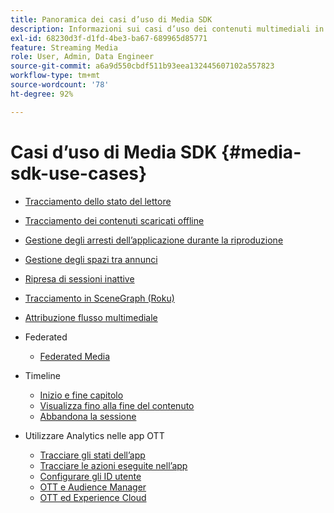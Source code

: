 ```yaml
---
title: Panoramica dei casi d’uso di Media SDK
description: Informazioni sui casi d’uso dei contenuti multimediali in streaming
exl-id: 68230d3f-d1fd-4be3-ba67-689965d85771
feature: Streaming Media
role: User, Admin, Data Engineer
source-git-commit: a6a9d550cbdf511b93eea132445607102a557823
workflow-type: tm+mt
source-wordcount: '78'
ht-degree: 92%

---
```


# Casi d’uso di Media SDK {#media-sdk-use-cases}

* [Tracciamento dello stato del lettore](/help/use-cases/player-state-tracking/player-state-overview.md)
* [Tracciamento dei contenuti scaricati offline](/help/use-cases/track-downloaded-content.md)
* [Gestione degli arresti dell’applicazione durante la riproduzione](/help/use-cases/cookbook/app-interrupts.md)
* [Gestione degli spazi tra annunci](/help/use-cases/cookbook/fix-ad-play-ad.md)
* [Ripresa di sessioni inattive ](/help/use-cases/cookbook/resuming-inactive.md)
* [Tracciamento in SceneGraph (Roku) ](/help/use-cases/cookbook/sdk-track-scenegraph.md)
* [Attribuzione flusso multimediale](/help/use-cases/media-analytics-cookbook/media-dimensions.md)

* Federated
   * [Federated Media](/help/use-cases/federated-media.md)

* Timeline
   * [Inizio e fine capitolo](/help/use-cases/timelines/chapter-start-end.md)
   * [Visualizza fino alla fine del contenuto](/help/use-cases/timelines/view-to-end-of-content.md)
   * [Abbandona la sessione](/help/use-cases/timelines/user-abandons-session.md)

* Utilizzare Analytics nelle app OTT
   * [Tracciare gli stati dell’app ](/help/use-cases/analytics-with-ott/track-app-states.md)
   * [Tracciare le azioni eseguite nell’app ](/help/use-cases/analytics-with-ott/track-app-actions.md)
   * [Configurare gli ID utente ](/help/use-cases/analytics-with-ott/set-user-ids.md)
   * [OTT e Audience Manager ](/help/use-cases/analytics-with-ott/ott-am.md)
   * [OTT ed Experience Cloud ](/help/use-cases/analytics-with-ott/ott-experience-cloud.md)
